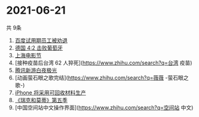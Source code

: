 # 2021-06-21
  共 9条

  <!-- BEGIN -->
  <!-- 最后更新时间:Mon Jun 21 2021 04:12:43 GMT+0000 (Coordinated Universal Time) -->
  1. [百度试用期员工被劝退](https://www.zhihu.com/search?q=百度员工被劝退)
1. [德国 4:2 击败葡萄牙](https://www.zhihu.com/search?q=德国队)
1. [上海电影节](https://www.zhihu.com/search?q=上海电影节)
1. [接种疫苗后台湾 62 人猝死](https://www.zhihu.com/search?q=台湾 疫苗)
1. [腾讯新游白夜极光](https://www.zhihu.com/search?q=白夜极光)
1. [动画萤石眼之歌完结](https://www.zhihu.com/search?q=薇薇 -萤石眼之歌-)
1. [iPhone 将采用可回收材料生产](https://www.zhihu.com/search?q=苹果)
1. [《瑞克和莫蒂》第五季](https://www.zhihu.com/search?q=瑞克和莫蒂)
1. [中国空间站中文操作界面](https://www.zhihu.com/search?q=空间站 中文)
  <!-- END -->
  